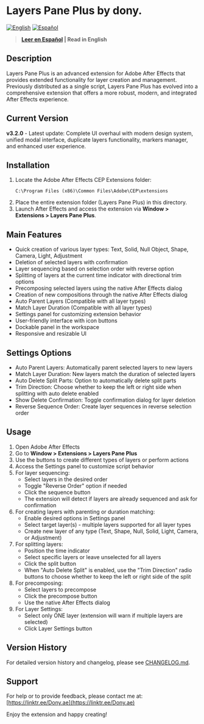 # Layers Pane Plus by dony.

[![English](https://img.shields.io/badge/Language-English-blue.svg)](README.md)
[![Español](https://img.shields.io/badge/Idioma-Español-red.svg)](README_ES.md)

> **[Leer en Español](README_ES.md) | Read in English**

## Description
Layers Pane Plus is an advanced extension for Adobe After Effects that provides extended functionality for layer creation and management. Previously distributed as a single script, Layers Pane Plus has evolved into a comprehensive extension that offers a more robust, modern, and integrated After Effects experience.

## Current Version
**v3.2.0** - Latest update: Complete UI overhaul with modern design system, unified modal interface, duplicate layers functionality, markers manager, and enhanced user experience.

## Installation
1. Locate the Adobe After Effects CEP Extensions folder:
   ```
   C:\Program Files (x86)\Common Files\Adobe\CEP\extensions
   ```
2. Place the entire extension folder (Layers Pane Plus) in this directory.
3. Launch After Effects and access the extension via **Window > Extensions > Layers Pane Plus**.

## Main Features
- Quick creation of various layer types: Text, Solid, Null Object, Shape, Camera, Light, Adjustment
- Deletion of selected layers with confirmation
- Layer sequencing based on selection order with reverse option
- Splitting of layers at the current time indicator with directional trim options
- Precomposing selected layers using the native After Effects dialog
- Creation of new compositions through the native After Effects dialog
- Auto Parent Layers (Compatible with all layer types)
- Match Layer Duration (Compatible with all layer types)
- Settings panel for customizing extension behavior
- User-friendly interface with icon buttons
- Dockable panel in the workspace
- Responsive and resizable UI

## Settings Options
- Auto Parent Layers: Automatically parent selected layers to new layers
- Match Layer Duration: New layers match the duration of selected layers
- Auto Delete Split Parts: Option to automatically delete split parts
- Trim Direction: Choose whether to keep the left or right side when splitting with auto delete enabled
- Show Delete Confirmation: Toggle confirmation dialog for layer deletion
- Reverse Sequence Order: Create layer sequences in reverse selection order

## Usage
1. Open Adobe After Effects
2. Go to **Window > Extensions > Layers Pane Plus**
3. Use the buttons to create different types of layers or perform actions
4. Access the Settings panel to customize script behavior
5. For layer sequencing:
   - Select layers in the desired order
   - Toggle "Reverse Order" option if needed
   - Click the sequence button
   - The extension will detect if layers are already sequenced and ask for confirmation
6. For creating layers with parenting or duration matching:
   - Enable desired options in Settings panel
   - Select target layer(s) - multiple layers supported for all layer types
   - Create new layer of any type (Text, Shape, Null, Solid, Light, Camera, or Adjustment)
7. For splitting layers:
   - Position the time indicator
   - Select specific layers or leave unselected for all layers
   - Click the split button
   - When "Auto Delete Split" is enabled, use the "Trim Direction" radio buttons to choose whether to keep the left or right side of the split
8. For precomposing:
   - Select layers to precompose
   - Click the precompose button
   - Use the native After Effects dialog
9. For Layer Settings:
   - Select only ONE layer (extension will warn if multiple layers are selected)
   - Click Layer Settings button

## Version History

For detailed version history and changelog, please see [CHANGELOG.md](CHANGELOG.md).

## Support
For help or to provide feedback, please contact me at:
[https://linktr.ee/Dony.ae](https://linktr.ee/Dony.ae)

Enjoy the extension and happy creating!